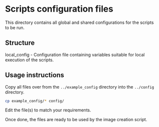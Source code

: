# Scripts configuration files

This directory contains all global and shared configurations for the scripts to be run.

## Structure

local_config - Configuration file containing variables suitable for local execution of the scripts. 

## Usage instructions

Copy all files over from the `../example_config` directory into the `../config` directory.

```bash
cp example_config/* config/
```

Edit the file(s) to match your requirements.

Once done, the files are ready to be used by the image creation script.
